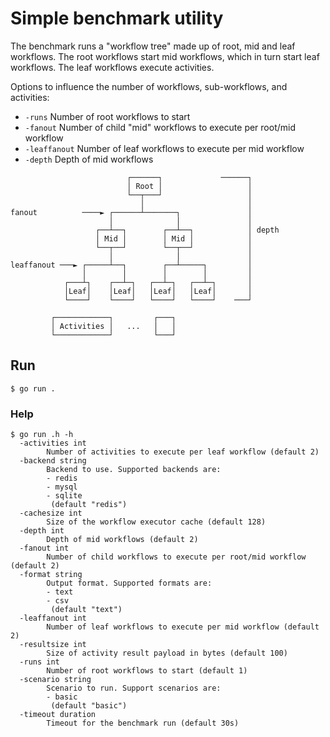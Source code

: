 # Simple benchmark utility

The benchmark runs a "workflow tree" made up of root, mid and leaf workflows. The root workflows start mid workflows, which in turn start leaf workflows. The leaf workflows execute activities.

Options to influence the number of workflows, sub-workflows, and activities:

- `-runs` Number of root workflows to start
- `-fanout` Number of child "mid" workflows to execute per root/mid workflow
- `-leaffanout` Number of leaf workflows to execute per mid workflow
- `-depth` Depth of mid workflows

```
                          ┌──────┐             ──────┐
                          │ Root │                   │
                          └──┬───┘                   │
                             │                       │
fanout          ────► ┌──────┴───────┐               │
                      │              │               │
                   ┌──┴──┐        ┌──┴──┐            │ depth
                   │ Mid │        │ Mid │            │
                   └──┬──┘        └──┬──┘            │
                      │              │               │
leaffanout ───► ┌─────┴──┐        ┌──┴─────┐         │
                │        │        │        │         │
            ┌───┴┐    ┌──┴─┐   ┌──┴─┐   ┌──┴─┐       │
            │Leaf│    │Leaf│   │Leaf│   │Leaf│       │
            └────┘    └────┘   └────┘   └────┘    ───┘

         ┌────────────┐         ┌───┐
         │ Activities │   ...   │   │
         └────────────┘         └───┘
```

## Run

```shell
$ go run .
```

### Help

```shell
$ go run .h -h
  -activities int
        Number of activities to execute per leaf workflow (default 2)
  -backend string
        Backend to use. Supported backends are:
        - redis
        - mysql
        - sqlite
         (default "redis")
  -cachesize int
        Size of the workflow executor cache (default 128)
  -depth int
        Depth of mid workflows (default 2)
  -fanout int
        Number of child workflows to execute per root/mid workflow (default 2)
  -format string
        Output format. Supported formats are:
        - text
        - csv
         (default "text")
  -leaffanout int
        Number of leaf workflows to execute per mid workflow (default 2)
  -resultsize int
        Size of activity result payload in bytes (default 100)
  -runs int
        Number of root workflows to start (default 1)
  -scenario string
        Scenario to run. Support scenarios are:
        - basic
         (default "basic")
  -timeout duration
        Timeout for the benchmark run (default 30s)
```